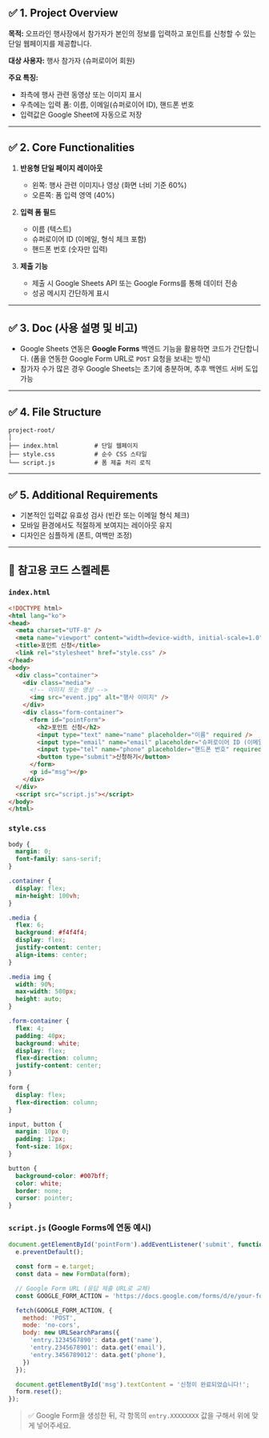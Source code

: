 

## ✅ 1. Project Overview

**목적:**
오프라인 행사장에서 참가자가 본인의 정보를 입력하고 포인트를 신청할 수 있는 단일 웹페이지를 제공합니다.

**대상 사용자:**
행사 참가자 (슈퍼로이어 회원)

**주요 특징:**

* 좌측에 행사 관련 동영상 또는 이미지 표시
* 우측에는 입력 폼: 이름, 이메일(슈퍼로이어 ID), 핸드폰 번호
* 입력값은 Google Sheet에 자동으로 저장

---

## ✅ 2. Core Functionalities

1. **반응형 단일 페이지 레이아웃**

   * 왼쪽: 행사 관련 이미지나 영상 (화면 너비 기준 60%)
   * 오른쪽: 폼 입력 영역 (40%)

2. **입력 폼 필드**

   * 이름 (텍스트)
   * 슈퍼로이어 ID (이메일, 형식 체크 포함)
   * 핸드폰 번호 (숫자만 입력)

3. **제출 기능**

   * 제출 시 Google Sheets API 또는 Google Forms를 통해 데이터 전송
   * 성공 메시지 간단하게 표시

---

## ✅ 3. Doc (사용 설명 및 비고)

* Google Sheets 연동은 **Google Forms** 백엔드 기능을 활용하면 코드가 간단합니다. (폼을 연동한 Google Form URL로 `POST` 요청을 보내는 방식)
* 참가자 수가 많은 경우 Google Sheets는 초기에 충분하며, 추후 백엔드 서버 도입 가능

---

## ✅ 4. File Structure

```plaintext
project-root/
│
├── index.html          # 단일 웹페이지
├── style.css           # 순수 CSS 스타일
└── script.js           # 폼 제출 처리 로직
```

---

## ✅ 5. Additional Requirements

* 기본적인 입력값 유효성 검사 (빈칸 또는 이메일 형식 체크)
* 모바일 환경에서도 적절하게 보여지는 레이아웃 유지
* 디자인은 심플하게 (폰트, 여백만 조정)

---

## 🔧 참고용 코드 스켈레톤

### `index.html`

```html
<!DOCTYPE html>
<html lang="ko">
<head>
  <meta charset="UTF-8" />
  <meta name="viewport" content="width=device-width, initial-scale=1.0" />
  <title>포인트 신청</title>
  <link rel="stylesheet" href="style.css" />
</head>
<body>
  <div class="container">
    <div class="media">
      <!-- 이미지 또는 영상 -->
      <img src="event.jpg" alt="행사 이미지" />
    </div>
    <div class="form-container">
      <form id="pointForm">
        <h2>포인트 신청</h2>
        <input type="text" name="name" placeholder="이름" required />
        <input type="email" name="email" placeholder="슈퍼로이어 ID (이메일)" required />
        <input type="tel" name="phone" placeholder="핸드폰 번호" required />
        <button type="submit">신청하기</button>
      </form>
      <p id="msg"></p>
    </div>
  </div>
  <script src="script.js"></script>
</body>
</html>
```

### `style.css`

```css
body {
  margin: 0;
  font-family: sans-serif;
}

.container {
  display: flex;
  min-height: 100vh;
}

.media {
  flex: 6;
  background: #f4f4f4;
  display: flex;
  justify-content: center;
  align-items: center;
}

.media img {
  width: 90%;
  max-width: 500px;
  height: auto;
}

.form-container {
  flex: 4;
  padding: 40px;
  background: white;
  display: flex;
  flex-direction: column;
  justify-content: center;
}

form {
  display: flex;
  flex-direction: column;
}

input, button {
  margin: 10px 0;
  padding: 12px;
  font-size: 16px;
}

button {
  background-color: #007bff;
  color: white;
  border: none;
  cursor: pointer;
}
```

### `script.js` (Google Forms에 연동 예시)

```javascript
document.getElementById('pointForm').addEventListener('submit', function(e) {
  e.preventDefault();

  const form = e.target;
  const data = new FormData(form);

  // Google Form URL (응답 제출 URL로 교체)
  const GOOGLE_FORM_ACTION = 'https://docs.google.com/forms/d/e/your-form-id/formResponse';

  fetch(GOOGLE_FORM_ACTION, {
    method: 'POST',
    mode: 'no-cors',
    body: new URLSearchParams({
      'entry.1234567890': data.get('name'),
      'entry.2345678901': data.get('email'),
      'entry.3456789012': data.get('phone'),
    })
  });

  document.getElementById('msg').textContent = '신청이 완료되었습니다!';
  form.reset();
});
```

> ✅ Google Form을 생성한 뒤, 각 항목의 `entry.XXXXXXXX` 값을 구해서 위에 맞게 넣어주세요.